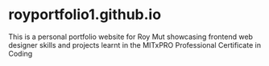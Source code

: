 # royportfolio1.github.io
This is a personal portfolio website for Roy Mut showcasing frontend web designer skills and projects learnt in the MITxPRO Professional Certificate in Coding
